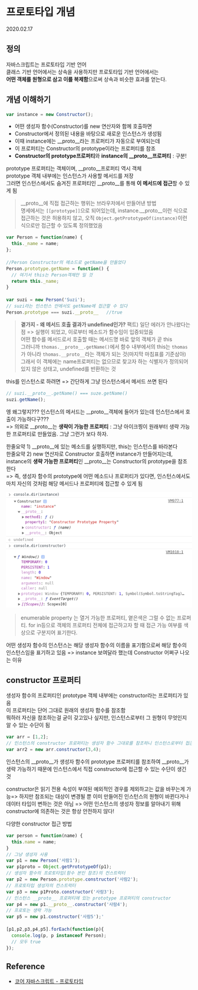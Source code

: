 # 프로토타입 개념

2020.02.17

## 정의
자바스크립트는 프로토타입 기반 언어  
클래스 기반 언어에서는 상속을 사용하지만 프로토타입 기반 언어에서는  
**어떤 객체를 원형으로 삼고 이를 복제함**으로써 상속과 비슷한 효과를 얻는다.  


## 개념 이해하기
```javascript
var instance = new Constructor();
```
- 어떤 생성자 함수(Constructor)를 new 연산자와 함께 호출하면
- Constructor에서 정의된 내용을 바탕으로 새로운 인스턴스가 생성됨
- 이때 instance에는 __proto__라는 프로퍼티가 자동으로 부여되는데
- 이 프로퍼티는 Constructor의 prototype이라는 프로퍼티를 참조
- **Constructor의 prototype프로퍼티**와 **instance의 __proto__프로퍼티** : 구분!

prototype 프로퍼티는 객체이며, __proto__프로퍼티 역시 객체  
prototype 객체 내부에는 인스턴스가 사용할 메서드를 저장  
그러면 인스턴스에서도 숨겨진 프로퍼티인 __proto__를 통해 **이 메서드에 접근**할 수 있게 됨
>__proto__에 직접 접근하는 행위는 브라우저에서 만들어낸 방법  
명세에서는 `[[prototype]]`으로 되어있는데, instance.__proto__이런 식으로 접근하는 것은 허용하지 않고, 오직 `Object.getPrototypeOf(instance)`이런 식으로만 접근할 수 있도록 정의했었음

```javascript
var Person = function(name) {
  this._name = name;
};

//Person Constructor의 메소드로 getName을 만들었다
Person.prototype.getName = function() {
  // 여기서 this는 Person객체안 일 것
  return this._name;
}

var suzi = new Person('Suzi');
// suzi라는 인스턴스 안에서도 getName에 접근할 수 있다
Person.prototype === suzi.__proto__   //true
```

>**곁가지 - 왜 메서드 호출 결과가 undefined인가?**
팩트) 일단 에러가 안나왔다는 점 => 실행이 되었고, 이로부터 메소드가 함수임이 입증되었음  
어떤 함수를 메서드로서 호출할 때는 메서드명 바로 앞의 객체가 곧 this  
그러니까 `thomas.__proto__.getName()`에서 함수 내부에서의 this는 `thomas`가 아니라 `thomas.__proto__`라는 객체가 되는 것(마지막 마침표를 기준삼아)  
그래서 이 객체에는 name프로퍼티는 없으므로 찾고자 하는 식별자가 정의되어 있지 않은 상태고, undefined를 반환하는 것

this를 인스턴스로 하려면 => 간단하게 그냥 인스턴스에서 메서드 쓰면 된다
```javascript
// suzi.__proto__.getName() === suze.getName()
suzi.getName();
```
엥 왜그렇지??? 인스턴스의 메서드는 __proto__객체에 들어가 있는데 인스턴스에서 호출이 가능하다구???  
=> 의외로 __proto__는 **생략이 가능한 프로퍼티** : 그냥 아이크찡이 원래부터 생략 가능한 프로퍼티로 만들었음. 그냥 그런가 보다 하자.  

한줄요약 1) __proto__에 있는 메소드를 실행하지만, this는 인스턴스를 바라본다  
한줄요약 2) new 연산자로 Constructor 호출하면 instance가 만들어지는데, instance의 **생략 가능한 프로퍼티**인 __proto__는 Constructor의 prototype을 참조한다  
=> 즉, 생성자 함수의 prototype에 어떤 메소드나 프로퍼티가 있다면, 인스턴스에서도 마치 자신의 것처럼 해당 메서드나 프로퍼티에 접근할 수 있게 됨  

![프로토타입](../img/prototype_1.png)
> enumerable property 는 열거 가능한 프로퍼티, 옅은색은 그럴 수 없는 프로퍼티. for in등으로 객체의 프로퍼티 전체에 접근하고자 할 때 접근 가능 여부를 색상으로 구분지어 표기한다.  

어떤 생성자 함수의 인스턴스는 해당 생성자 함수의 이름을 표기함으로써 해당 함수의 인스턴스임을 표기하고 있음 => instance 보여달라 했는데 Constructor 어쩌구 나오는 이유  

## constructor 프로퍼티 
생성자 함수의 프로퍼티인 prototype 객체 내부에는 constructor라는 프로퍼티가 있음  
이 프로퍼티는 단어 그대로 원래의 생성자 함수를 참조함  
뭐하러 자신을 참조하는걸 굳이 갖고있나 싶지만, 인스턴스로부터 그 원형이 무엇인지 알 수 있는 수단이 됨  
```javascript
var arr = [1,2];
// 인스턴스의 constructor 프로퍼티는 생성자 함수 그대로를 참조하니 인스턴스로부터 접근하여 쇄로운 배열을 만들어내는 것 가능
var arr2 = new arr.constructor(3,4);
```
인스턴스의 __proto__가 생성자 함수의 prototype 프로퍼티를 참조하여 __proto__가 생략 가능하기 때문에 인스턴스에서 직접 constructor에 접근할 수 있는 수단이 생긴 것

constructor은 읽기 전용 속성이 부여된 예외적인 경우를 제외하고는 값을 바꾸는게 가능=> 하지만 참조되는 대상이 변경될 뿐 이미 만들어진 인스턴스의 원형이 바뀐다거나 데이터 타입이 변하는 것은 아님 => 어떤 인스턴스의 생성자 정보를 알아내기 위해 constructor에 의존하는 것은 항상 안전하지 않다!

다양한 constructor 접근 방법
```javascript
var person = function(name) {
  this.name = name;
}
// 그냥 생성자 사용
var p1 = new Person('사람1');
var p1proto = Object.getPrototypeOf(p1);
// 생성자 함수의 프로토타입(함수 본인 참조)의 컨스트럭터
var p2 = new Person.prototype.constructor('사람2');
// 프로토타입 생성자의 컨스트럭터
var p3 = new p1Proto.constructor('사람3');
// 인스턴스 __proto__ 프로퍼티에 있는 prototype 프로퍼티의 constructor
var p4 = new p1.__proto__.constructor('사람4');
// 프로토는 생략 가능
var p5 = new p1.constructor('사람5');'

[p1,p2,p3,p4,p5].forEach(function(p){
  console.log(p, p instanceof Person);
  // 모두 true
});
``` 
## Reference
- [코어 자바스크립트 - 프로토타입](http://www.yes24.com/Product/Goods/78586788?scode=032&OzSrank=1)
